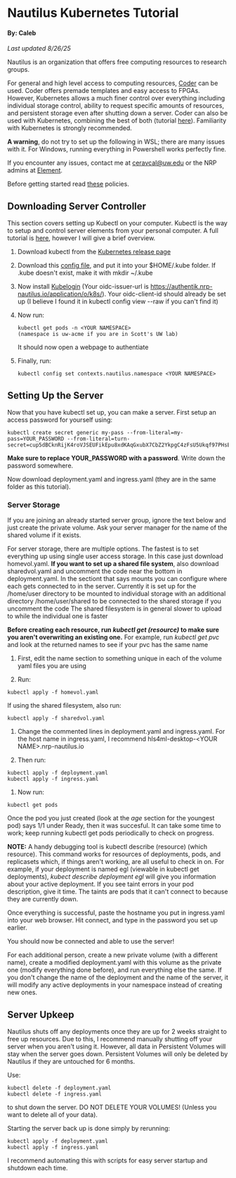 # Nautilus Kubernetes Tutorial 
#### By: Caleb
*Last updated 8/26/25*

Nautilus is an organization that offers free computing resources to research groups.

For general and high level access to computing resources, [Coder](https://nationalresearchplatform.org/documentation/userdocs/coder/coder/)  can be used. Coder offers premade templates and easy access to FPGAs. However, Kubernetes allows a much finer control over everything including individual storage control, ability to request specific amounts of resources, and persistent storage even after shutting down a server. Coder can also be used with Kubernetes, combining the best of both (tutorial [here](https://nationalresearchplatform.org/documentation/userdocs/coder/deploy/)). Familiarity with Kubernetes is strongly recommended.

**A warning**, do not try to set up the following in WSL; there are many issues with it. For Windows, running everything in Powershell works perfectly fine.

If you encounter any issues, contact me at ceravcal@uw.edu or the NRP admins at [Element](https://element.nrp-nautilus.io/#/room/#general:matrix.nrp-nautilus.io).

Before getting started read [these](https://nationalresearchplatform.org/documentation/userdocs/start/policies/) policies.


## **Downloading Server Controller**

This section covers setting up Kubectl on your computer. Kubectl is the way to setup and control server elements from your personal computer. A full tutorial is [here](https://nationalresearchplatform.org/documentation/userdocs/start/getting-started/#cluster-access-via-kubectl), however I will give a brief overview.

1. Download kubectl from the [Kubernetes release page](https://kubernetes.io/releases/download/#binaries)

2. Download this [config file](https://nationalresearchplatform.org/config),
and put it into your $HOME/.kube folder. 
If .kube doesn't exist, make it with mkdir ~/.kube

1. Now install [Kubelogin](https://github.com/int128/kubelogin?tab=readme-ov-file#setup)
(Your oidc-issuer-url is https://authentik.nrp-nautilus.io/application/o/k8s/).
    Your oidc-client-id should already be set up (I believe I found it in kubectl config view --raw if you can't find it)

1. Now run:
    ````
    kubectl get pods -n <YOUR NAMESPACE>
    (namespace is uw-acme if you are in Scott's UW lab)
    ````
    It should now open a webpage to authentiate
2. Finally, run: 
   
    ```
    kubectl config set contexts.nautilus.namespace <YOUR NAMESPACE>
    ```

## **Setting Up the Server**

Now that you have kubectl set up, you can make a server. First setup an access password for yourself using:
```
kubectl create secret generic my-pass --from-literal=my-pass=YOUR_PASSWORD --from-literal=turn-secret=cup5dBCknRijK4roVJSEUFikEpu8xdKAqGxubX7CbZ2YkpgC4zFsU5Ukqf97PHsE
```
**Make sure to replace YOUR_PASSWORD with a password**. Write down the password somewhere.

Now download deployment.yaml and ingress.yaml (they are in the same folder as this tutorial).


### **Server Storage**
If you are joining an already started server group, ignore the text below and just create the private volume. Ask your server manager for the name of the shared volume if it exists.

For server storage, there are multiple options. The fastest is to set everything up using single user access storage. In this case just download homevol.yaml.
**If you want to set up a shared file system**, also download sharedvol.yaml and uncomment the code near the bottom in deployment.yaml. In the sectiont that says mounts you can configure where each gets connected to in the server. 
Currently it is set up for the /home/user directory to be mounted to individual storage with an additional directory /home/user/shared to be connected to the shared storage if you uncomment the code
The shared filesystem is in general slower to upload to while the individual one is faster


**Before creating each resource, run *kubectl get (resource)* to make sure you aren't overwriting an existing one.** For example, run *kubectl get pvc* and look at the returned names to see if your pvc has the same name
1. First, edit the name section to something unique in each of the volume yaml files you are using
   
2. Run: 
```
kubectl apply -f homevol.yaml
```
If using the shared filesystem, also run: 
```
kubectl apply -f sharedvol.yaml
```

1. Change the commented lines in deployment.yaml and ingress.yaml. For the host name in ingress.yaml, I recommend hls4ml-desktop-\<YOUR NAME\>.nrp-nautilus.io
   
2. Then run: 
```
kubectl apply -f deployment.yaml
kubectl apply -f ingress.yaml
```

1. Now run:
```
kubectl get pods
```
 Once the pod you just created (look at the *age* section for the youngest pod) says 1/1 under Ready, then it was succesful. It can take some time to work; keep running kubectl get pods periodically to check on progress.

**NOTE:** A handy debugging tool is kubectl describe (resource) (which resource). This command works for resources of deployments, pods, and replicasets which, if things aren't working, are all useful to check in on. For example, if your deployment is named egl (viewable in kubectl get deployments), *kubect describe deployment egl* will give you information about your active deployment. If you see taint errors in your pod description, give it time. The taints are pods that it can't connect to because they are currently down.

Once everything is successful, paste the hostname you put in ingress.yaml into your web browser. Hit connect, and type in the password you set up earlier.

You should now be connected and able to use the server!

For each additional person, create a new private volume (with a different name), create a modified deployment.yaml with this volume as the private one (modify everything done before), and run everything else the same. If you don't change the name of the deployment and the name of the server, it will modify any active deployments in your namespace instead of creating new ones.

## **Server Upkeep**

Nautilus shuts off any deployments once they are up for 2 weeks straight to free up resources. Due to this, I recommend manually shutting off your server when you aren't using it. However, all data in Persistent Volumes will stay when the server goes down. Persistent Volumes will only be deleted by Nautilus if they are untouched for 6 months.

Use:
```
kubectl delete -f deployment.yaml
kubectl delete -f ingress.yaml
```
to shut down the server. DO NOT DELETE YOUR VOLUMES! (Unless you want to delete all of your data).

Starting the server back up is done simply by rerunning:
```
kubectl apply -f deployment.yaml
kubectl apply -f ingress.yaml
```

I recommend automating this with scripts for easy server startup and shutdown each time.